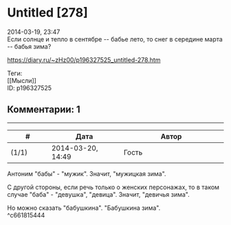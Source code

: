 Untitled [278]
==============

  
2014-03-19, 23:47  
 Если солнце и тепло в сентябре -- бабье лето, то снег в середине марта -- бабья зима?   
  
<https://diary.ru/~zHz00/p196327525_untitled-278.htm>  
  
Теги:  
[[Мысли]]  
ID: p196327525  


Комментарии: 1
--------------

  


---



|         #         |              Дата              |                     Автор                     |           ID           |
| --- | --- | --- | --- |
| (1/1) | 2014-03-20, 14:49 | Гость | c661815444 |

  
 Антоним "бабы" - "мужик". Значит, "мужицкая зима".   
   
 С другой стороны, если речь только о женских персонажах, то в таком случае "баба" - "девушка", "девица". Значит, "девичья зима".   
   
 Но можно сказать "бабушкина". "Бабушкина зима".   
 ^c661815444